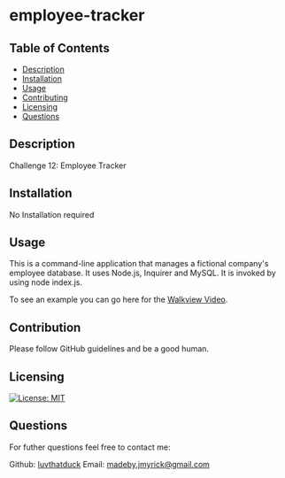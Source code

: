 # employee-tracker

## Table of Contents
* [Description](#description)
* [Installation](#installation)
* [Usage](#usage)
* [Contributing](#contribution)
* [Licensing](#licensing)
* [Questions](#questions)

## Description 
Challenge 12: Employee Tracker

## Installation 
No Installation required

## Usage
This is a command-line application that manages a fictional company's employee database. It uses Node.js, Inquirer and MySQL.  It is invoked by using node index.js. 

To see an example you can go here for the [Walkview Video](https://drive.google.com/file/d/1XPKSCMxetLU86jjRbIIk85VSmQgaQIGt/view).

## Contribution
Please follow GitHub guidelines and be a good human. 


## Licensing
[![License: MIT](https://img.shields.io/badge/License-MIT-yellow.svg)](https://opensource.org/licenses/MIT)

## Questions
For futher questions feel free to contact me:

Github: [luvthatduck](https://github.com/luvthatduck)
Email:  madeby.jmyrick@gmail.com

